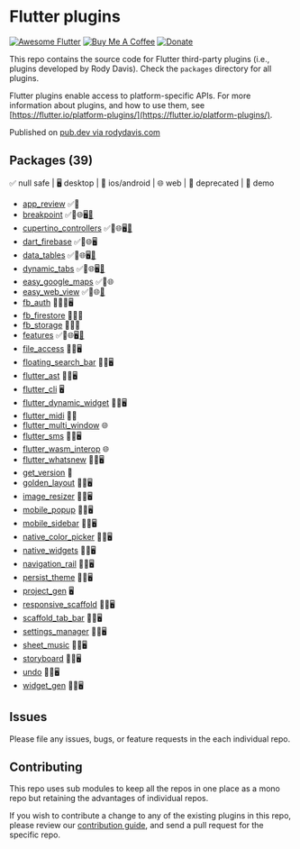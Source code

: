 # Flutter plugins

[![Awesome Flutter](https://img.shields.io/badge/Awesome-Flutter-blue.svg?longCache=true&style=flat-square)](https://github.com/Solido/awesome-flutter)
[![Buy Me A Coffee](https://img.shields.io/badge/Donate-Buy%20Me%20A%20Coffee-yellow.svg)](https://www.buymeacoffee.com/rodydavis)
[![Donate](https://img.shields.io/badge/Donate-PayPal-green.svg)](https://www.paypal.com/cgi-bin/webscr?cmd=_s-xclick&hosted_button_id=WSH3GVC49GNNJ)

This repo contains the source code for
Flutter third-party plugins (i.e., plugins developed by Rody Davis).
Check the `packages` directory for all plugins.

Flutter plugins enable access to platform-specific APIs. For more information
about plugins, and how to use them, see
[https://flutter.io/platform-plugins/](https://flutter.io/platform-plugins/).

Published on [pub.dev via rodydavis.com](https://pub.dev/publishers/rodydavis.com/packages)

## Packages (39)

✅ null safe | 🖥 desktop | 📱 ios/android | 🌐 web | 🚨 deprecated | 👀 demo

* [app_review](/packages/app_review) ✅📱
* [breakpoint](/packages/breakpoint) ✅📱🌐🖥[👀](https://fluttercommunity.github.io/breakpoint/)
* [cupertino_controllers](/packages/cupertino_controllers) ✅📱🌐🖥[👀](https://rodydavis.github.io/cupertino_controllers/)
* [dart_firebase](/packages/dart_firebase) ✅📱🌐🖥
* [data_tables](/packages/data_tables) ✅📱🌐🖥[👀](https://rodydavis.github.io/data_tables/)
* [dynamic_tabs](/packages/dynamic_tabs) ✅📱🌐🖥[👀](https://rodydavis.github.io/dynamic_tabs/)
* [easy_google_maps](/packages/easy_google_maps) ✅📱🌐
* [easy_web_view](/packages/easy_web_view) ✅📱🌐[👀](https://rodydavis.github.io/easy_web_view/)
* [fb_auth](/packages/fb_auth) 🚨📱🌐🖥
* [fb_firestore](/packages/fb_firestore) 🚨📱🌐
* [fb_storage](/packages/fb_storage) 🚨📱🌐
* [features](/packages/features) ✅📱🌐🖥[👀](https://rodydavis.github.io/features/)
* [file_access](/packages/file_access) 📱🌐🖥
* [floating_search_bar](/packages/floating_search_bar) 📱🌐🖥
* [flutter_ast](/packages/flutter_ast) 📱🌐🖥
* [flutter_cli](/packages/flutter_cli) 🖥
* [flutter_dynamic_widget](/packages/flutter_dynamic_widget) 📱🌐🖥
* [flutter_midi](/packages/flutter_midi) 📱🌐
* [flutter_multi_window](/packages/flutter_multi_window) 🌐
* [flutter_sms](/packages/flutter_sms) 📱🌐🖥
* [flutter_wasm_interop](/packages/flutter_wasm_interop) 🌐
* [flutter_whatsnew](/packages/flutter_whatsnew) 📱🌐🖥
* [get_version](/packages/get_version) 📱
* [golden_layout](/packages/golden_layout) 📱🌐🖥
* [image_resizer](/packages/image_resizer) 📱🌐🖥
* [mobile_popup](/packages/mobile_popup) 📱🌐🖥
* [mobile_sidebar](/packages/mobile_sidebar) 📱🌐🖥
* [native_color_picker](/packages/native_color_picker) 📱🌐🖥
* [native_widgets](/packages/native_widgets) 📱🌐🖥
* [navigation_rail](/packages/navigation_rail) 📱🌐🖥
* [persist_theme](/packages/persist_theme) 📱🌐🖥
* [project_gen](/packages/project_gen) 🖥
* [responsive_scaffold](/packages/responsive_scaffold) 📱🌐🖥
* [scaffold_tab_bar](/packages/scaffold_tab_bar) 📱🌐🖥
* [settings_manager](/packages/settings_manager) 📱🌐🖥
* [sheet_music](/packages/sheet_music) 📱🌐🖥
* [storyboard](/packages/storyboard) 📱🌐🖥
* [undo](/packages/undo) 📱🌐🖥
* [widget_gen](/packages/widget_gen) 📱🌐🖥

## Issues

Please file any issues, bugs, or feature requests in the each individual repo.

## Contributing

This repo uses sub modules to keep all the repos in one place as a mono repo but retaining the advantages of individual repos.

If you wish to contribute a change to any of the existing plugins in this repo,
please review our [contribution guide](https://github.com/rodydavis/plugins/blob/master/CONTRIBUTING.md),
and send a pull request for the specific repo.
